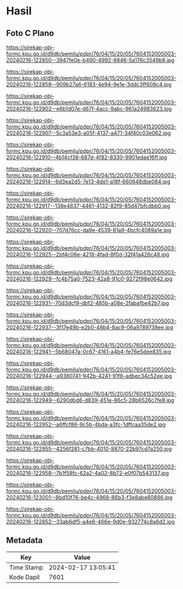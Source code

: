 # Hasil

## Foto C Plano

https://sirekap-obj-formc.kpu.go.id/d9db/pemilu/pdpr/76/04/15/20/05/7604152005003-20240216-122850--3947fe0e-b490-4992-8846-5a176c3549b8.jpg

https://sirekap-obj-formc.kpu.go.id/d9db/pemilu/pdpr/76/04/15/20/05/7604152005003-20240216-122858--909b27a6-6183-4e94-9e1e-3ddc3ff608c4.jpg

https://sirekap-obj-formc.kpu.go.id/d9db/pemilu/pdpr/76/04/15/20/05/7604152005003-20240216-122902--e6b1d07e-d67f-4acc-9abc-961a24983623.jpg

https://sirekap-obj-formc.kpu.go.id/d9db/pemilu/pdpr/76/04/15/20/05/7604152005003-20240216-122907--5c3a53e3-a05f-4137-a471-34f40c03e062.jpg

https://sirekap-obj-formc.kpu.go.id/d9db/pemilu/pdpr/76/04/15/20/05/7604152005003-20240216-122910--4b14cf38-687d-4f82-8330-9901edae16ff.jpg

https://sirekap-obj-formc.kpu.go.id/d9db/pemilu/pdpr/76/04/15/20/05/7604152005003-20240216-122914--6d3ea2d5-7e13-4de1-a18f-660648dbe084.jpg

https://sirekap-obj-formc.kpu.go.id/d9db/pemilu/pdpr/76/04/15/20/05/7604152005003-20240216-122917--138e4837-4461-4132-82f9-85d47bfcdbb0.jpg

https://sirekap-obj-formc.kpu.go.id/d9db/pemilu/pdpr/76/04/15/20/05/7604152005003-20240216-122920--707d76cc-da9e-4539-81a9-4bcfc4089a1e.jpg

https://sirekap-obj-formc.kpu.go.id/d9db/pemilu/pdpr/76/04/15/20/05/7604152005003-20240216-122925--2bf4c06e-4218-4fad-8f0d-32f41a426c48.jpg

https://sirekap-obj-formc.kpu.go.id/d9db/pemilu/pdpr/76/04/15/20/05/7604152005003-20240216-122929--fc4b75a0-7523-42a8-91c0-9272f98e0642.jpg

https://sirekap-obj-formc.kpu.go.id/d9db/pemilu/pdpr/76/04/15/20/05/7604152005003-20240216-122931--70d3dcf9-dbf2-485b-a08e-2fabafbe42b7.jpg

https://sirekap-obj-formc.kpu.go.id/d9db/pemilu/pdpr/76/04/15/20/05/7604152005003-20240216-122937--3f17e49b-e2b0-48b4-8ac9-06a9789738ee.jpg

https://sirekap-obj-formc.kpu.go.id/d9db/pemilu/pdpr/76/04/15/20/05/7604152005003-20240216-122941--5b68047a-0c67-4161-a4b4-fe76e5dee835.jpg

https://sirekap-obj-formc.kpu.go.id/d9db/pemilu/pdpr/76/04/15/20/05/7604152005003-20240216-122944--a9380741-942b-4241-91f8-adbec34c52ee.jpg

https://sirekap-obj-formc.kpu.go.id/d9db/pemilu/pdpr/76/04/15/20/05/7604152005003-20240216-122949--6290dbd6-d839-451e-86c5-28b6526c7fe8.jpg

https://sirekap-obj-formc.kpu.go.id/d9db/pemilu/pdpr/76/04/15/20/05/7604152005003-20240216-122952--a6ffcf86-9c5b-4bda-a3fc-1dffcaa35de2.jpg

https://sirekap-obj-formc.kpu.go.id/d9db/pemilu/pdpr/76/04/15/20/05/7604152005003-20240216-122955--4256f281-c7bb-4010-8870-22b97cd7a250.jpg

https://sirekap-obj-formc.kpu.go.id/d9db/pemilu/pdpr/76/04/15/20/05/7604152005003-20240216-122958--7b1f58fc-62a2-4a02-8b72-e0f07b543137.jpg

https://sirekap-obj-formc.kpu.go.id/d9db/pemilu/pdpr/76/04/15/20/05/7604152005003-20240216-123001--8bd10f76-be4c-4968-86b3-f3e8abe80886.jpg

https://sirekap-obj-formc.kpu.go.id/d9db/pemilu/pdpr/76/04/15/20/05/7604152005003-20240216-122852--33ab6df5-a4e6-466e-9d0e-932774c8a6d2.jpg


## Metadata

| Key        | Value               |
| ---------- | ------------------- |
| Time Stamp | 2024-02-17 13:05:41 |
| Kode Dapil | 7601                |



